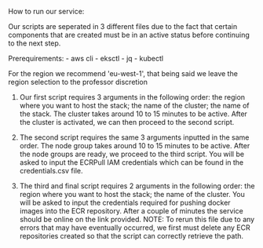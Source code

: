 How to run our service:

Our scripts are seperated in 3 different files due to the fact that certain components that are created must be in an active status
before continuing to the next step.

Prerequirements:
	- aws cli
	- eksctl
	- jq
	- kubectl


For the region we recommend 'eu-west-1', that being said we leave the region selection to the professor discretion

1. Our first script requires 3 arguments in the following order: the region where you want to host the stack; the name of the cluster; the name of the stack.
    The cluster takes around 10 to 15 minutes to be active. After the cluster is activated, we can then proceed to the second script.

2. The second script requires the same 3 arguments inputted in the same order.
    The node group takes around 10 to 15 minutes to be active. After the node groups are ready, we proceed to the third script.
    You will be asked to input the ECRPull IAM credentials which can be found in the credentials.csv file.

3. The third and final script requires 2 arguments in the following order: the region where you want to host the stack; the name of the cluster.
    You will be asked to input the credentials required for pushing docker images into the ECR repository.
    After a couple of minutes the service should be online on the link provided.
    NOTE: To rerun this file due to any errors that may have eventually occurred, we first must delete any ECR repositories created
    so that the script can correctly retrieve the path.

